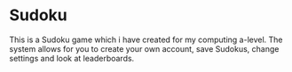 # Sudoku

This is a Sudoku game which i have created for my computing a-level. The system allows for you to create your own account, save Sudokus, change settings and look at leaderboards. 

